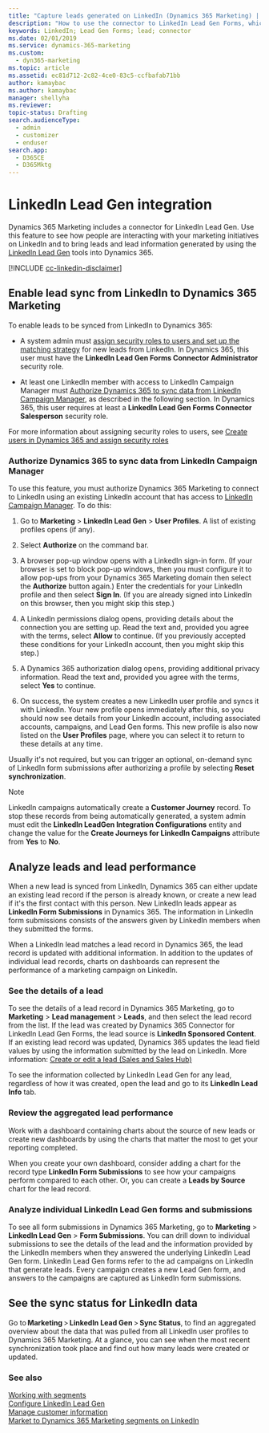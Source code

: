 ```yaml
---
title: "Capture leads generated on LinkedIn (Dynamics 365 Marketing) | Microsoft Docs "
description: "How to use the connector to LinkedIn Lead Gen Forms, which imports leads from LinkedIn to Dynamics 365 Marketing"
keywords: LinkedIn; Lead Gen Forms; lead; connector
ms.date: 02/01/2019
ms.service: dynamics-365-marketing
ms.custom: 
  - dyn365-marketing
ms.topic: article
ms.assetid: ec81d712-2c82-4ce0-83c5-ccfbafab71bb
author: kamaybac
ms.author: kamaybac
manager: shellyha
ms.reviewer:
topic-status: Drafting
search.audienceType: 
  - admin
  - customizer
  - enduser
search.app: 
  - D365CE
  - D365Mktg
---
```


# LinkedIn Lead Gen integration

 Dynamics 365 Marketing includes a connector for LinkedIn Lead Gen. Use this feature to see how people are interacting with your marketing initiatives on LinkedIn and to bring leads and lead information generated by using the [LinkedIn Lead Gen](https://business.linkedin.com/marketing-solutions/native-advertising/lead-gen-ads) tools into Dynamics 365.

[!INCLUDE [cc-linkedin-disclaimer](../includes/cc-linkedin-disclaimer.md)]

## Enable lead sync from LinkedIn to Dynamics 365 Marketing

To enable leads to be synced from LinkedIn to Dynamics 365:

- A system admin must [assign security roles to users and set up the matching strategy](linkedin-configuration.md) for new leads from LinkedIn. In Dynamics 365, this user must have the **LinkedIn Lead Gen Forms Connector Administrator** security role.

- At least one LinkedIn member with access to LinkedIn Campaign Manager must [Authorize Dynamics 365 to sync data from LinkedIn Campaign Manager](#authorize-dynamics-365-to-sync-data-from-linkedin-campaign-manager), as described in the following section. In Dynamics 365, this user requires at least a **LinkedIn Lead Gen Forms Connector Salesperson** security role.

For more information about assigning security roles to users, see [Create users in Dynamics 365 and assign security roles](../admin/create-users-assign-online-security-roles.md)

<a name="authorize-sync"></a>

### Authorize Dynamics 365 to sync data from LinkedIn Campaign Manager

To use this feature, you must authorize Dynamics 365 Marketing to connect to LinkedIn using an existing LinkedIn account that has access to [LinkedIn Campaign Manager](https://www.linkedin.com/help/lms/answer/56969). To do this: 

1. Go to **Marketing** > **LinkedIn Lead Gen** > **User Profiles**. A list of existing profiles opens (if any).

1. Select **Authorize** on the command bar.

1. A browser pop-up window opens with a LinkedIn sign-in form. (If your browser is set to block pop-up windows, then you must configure it to allow pop-ups from your Dynamics 365 Marketing domain then select the **Authorize** button again.)  Enter the credentials for your LinkedIn profile and then select **Sign In**. (If you are already signed into LinkedIn on this browser, then you might skip this step.)

1. A LinkedIn permissions dialog opens, providing details about the connection you are setting up. Read the text and, provided you agree with the terms, select **Allow** to continue. (If you previously accepted these conditions for your LinkedIn account, then you might skip this step.)

1. A Dynamics 365 authorization dialog opens, providing additional privacy information. Read the text and, provided you agree with the terms, select **Yes** to continue.

1. On success, the system creates a new LinkedIn user profile and syncs it with LinkedIn. Your new profile opens immediately after this, so you should now see details from your LinkedIn account, including associated accounts, campaigns, and Lead Gen forms. This new profile is also now listed on the **User Profiles** page, where you can select it to return to these details at any time.

Usually it's not required, but you can trigger an optional, on-demand sync of LinkedIn form submissions after authorizing a profile by selecting **Reset synchronization**.

> [!NOTE]
> LinkedIn campaigns automatically create a **Customer Journey** record. To stop these records from being automatically generated, a system admin must edit the **LinkedIn LeadGen Integration Configurations** entity and change the value for the **Create Journeys for LinkedIn Campaigns** attribute from **Yes** to **No**.

## Analyze leads and lead performance

When a new lead is synced from LinkedIn, Dynamics 365 can either update an existing lead record if the person is already known, or create a new lead if it's the first contact with this person. New LinkedIn leads appear as **LinkedIn Form Submissions** in Dynamics 365. The information in LinkedIn form submissions consists of the answers given by LinkedIn members when they submitted the forms.

When a LinkedIn lead matches a lead record in Dynamics 365, the lead record is updated with additional information. In addition to the updates of individual lead records, charts on dashboards can represent the performance of a marketing campaign on LinkedIn.

### See the details of a lead

To see the details of a lead record in Dynamics 365 Marketing, go to **Marketing** > **Lead management** > **Leads**, and then select the lead record from the list. If the lead was created by Dynamics 365 Connector for LinkedIn Lead Gen Forms, the lead source is **LinkedIn Sponsored Content**. If an existing lead record was updated, Dynamics 365 updates the lead field values by using the information submitted by the lead on LinkedIn. More information: [Create or edit a lead (Sales and Sales Hub)](../sales-enterprise/create-edit-lead-sales.md)

To see the information collected by LinkedIn Lead Gen for any lead, regardless of how it was created, open the lead and go to its **LinkedIn Lead Info** tab.

### Review the aggregated lead performance

Work with a dashboard containing charts about the source of new leads or create new dashboards by using the charts that matter the most to get your reporting completed.

When you create your own dashboard, consider adding a chart for the record type **LinkedIn Form Submissions** to see how your campaigns perform compared to each other. Or, you can create a **Leads by Source** chart for the lead record. 

### Analyze individual LinkedIn Lead Gen forms and submissions

To see all form submissions in Dynamics 365 Marketing, go to **Marketing** > **LinkedIn Lead Gen** > **Form Submissions**. You can drill down to individual submissions to see the details of the lead and the information provided by the LinkedIn members when they answered the underlying LinkedIn Lead Gen form. LinkedIn Lead Gen forms refer to the ad campaigns on LinkedIn that generate leads. Every campaign creates a new Lead Gen form, and answers to the campaigns are captured as LinkedIn form submissions.

## See the sync status for LinkedIn data 

Go to **Marketing** > **LinkedIn Lead Gen** > **Sync Status**, to find an aggregated overview about the data that was pulled from all LinkedIn user profiles to Dynamics 365 Marketing. At a glance, you can see when the most recent synchronization took place and find out how many leads were created or updated.

### See also
[Working with segments](segmentation-lists-subscriptions.md)  
[Configure LinkedIn Lead Gen](linkedin-configuration.md)  
[Manage customer information](manage-customer-information.md)  
[Market to Dynamics 365 Marketing segments on LinkedIn](linkedin-matched-audience.md)
